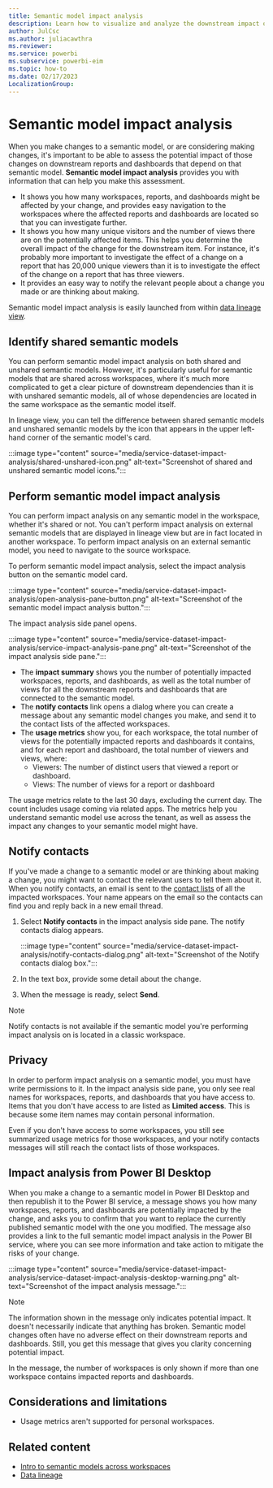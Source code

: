 ```yaml
---
title: Semantic model impact analysis
description: Learn how to visualize and analyze the downstream impact of making changes to semantic models and dashboards.
author: JulCsc
ms.author: juliacawthra
ms.reviewer: 
ms.service: powerbi
ms.subservice: powerbi-eim
ms.topic: how-to
ms.date: 02/17/2023
LocalizationGroup: 
---
```


# Semantic model impact analysis

When you make changes to a semantic model, or are considering making changes, it's important to be able to assess the potential impact of those changes on downstream reports and dashboards that depend on that semantic model. **Semantic model impact analysis** provides you with information that can help you make this assessment.

* It shows you how many workspaces, reports, and dashboards might be affected by your change, and provides easy navigation to the workspaces where the affected reports and dashboards are located so that you can investigate further.
* It shows you how many unique visitors and the number of views there are on the potentially affected items. This helps you determine the overall impact of the change for the downstream item. For instance, it's probably more important to investigate the effect of a change on a report that has 20,000 unique viewers than it is to investigate the effect of the change on a report that has three viewers.
* It provides an easy way to notify the relevant people about a change you made or are thinking about making.

Semantic model impact analysis is easily launched from within [data lineage view](service-data-lineage.md).

## Identify shared semantic models

You can perform semantic model impact analysis on both shared and unshared semantic models. However, it's particularly useful for semantic models that are shared across workspaces, where it's much more complicated to get a clear picture of downstream dependencies than it is with unshared semantic models, all of whose dependencies are located in the same workspace as the semantic model itself.

In lineage view, you can tell the difference between shared semantic models and unshared semantic models by the icon that appears in the upper left-hand corner of the semantic model's card.

:::image type="content" source="media/service-dataset-impact-analysis/shared-unshared-icon.png" alt-text="Screenshot of shared and unshared semantic model icons.":::

## Perform semantic model impact analysis

You can perform impact analysis on any semantic model in the workspace, whether it's shared or not. You can't perform impact analysis on external semantic models that are displayed in lineage view but are in fact located in another workspace. To perform impact analysis on an external semantic model, you need to navigate to the source workspace.

To perform semantic model impact analysis, select the impact analysis button on the semantic model card.

:::image type="content" source="media/service-dataset-impact-analysis/open-analysis-pane-button.png" alt-text="Screenshot of the semantic model impact analysis button.":::

The impact analysis side panel opens.

:::image type="content" source="media/service-dataset-impact-analysis/service-impact-analysis-pane.png" alt-text="Screenshot of the impact analysis side pane.":::

* The **impact summary** shows you the number of potentially impacted workspaces, reports, and dashboards, as well as the total number of views for all the downstream reports and dashboards that are connected to the semantic model.
* The **notify contacts** link opens a dialog where you can create a message about any semantic model changes you make, and send it to the contact lists of the affected workspaces. 
* The **usage metrics** show you, for each workspace, the total number of views for the potentially impacted reports and dashboards it contains, and for each report and dashboard, the total number of viewers and views, where:
   * Viewers: The number of distinct users that viewed a report or dashboard.
   * Views: The number of views for a report or dashboard

The usage metrics relate to the last 30 days, excluding the current day. The count includes usage coming via related apps. The metrics help you understand semantic model use across the tenant, as well as assess the impact any changes to your semantic model might have.

## Notify contacts

If you've made a change to a semantic model or are thinking about making a change, you might want to contact the relevant users to tell them about it. When you notify contacts, an email is sent to the [contact lists](../collaborate-share/service-create-the-new-workspaces.md#create-a-contact-list) of all the impacted workspaces. Your name appears on the email so the contacts can find you and reply back in a new email thread. 

1. Select **Notify contacts** in the impact analysis side pane. The notify contacts dialog appears.

    :::image type="content" source="media/service-dataset-impact-analysis/notify-contacts-dialog.png" alt-text="Screenshot of the Notify contacts dialog box.":::

1. In the text box, provide some detail about the change.
1. When the message is ready, select **Send**.

> [!NOTE]
> Notify contacts is not available if the semantic model you're performing impact analysis on is located in a classic workspace.

## Privacy

In order to perform impact analysis on a semantic model, you must have write permissions to it. In the impact analysis side pane, you only see real names for workspaces, reports, and dashboards that you have access to. Items that you don't have access to are listed as **Limited access**. This is because some item names may contain personal information.

Even if you don't have access to some workspaces, you still see summarized usage metrics for those workspaces, and your notify contacts messages will still reach the contact lists of those workspaces.

## Impact analysis from Power BI Desktop

When you make a change to a semantic model in Power BI Desktop and then republish it to the Power BI service, a message shows you how many workspaces, reports, and dashboards are potentially impacted by the change, and asks you to confirm that you want to replace the currently published semantic model with the one you modified. The message also provides a link to the full semantic model impact analysis in the Power BI service, where you can see more information and take action to mitigate the risks of your change.

:::image type="content" source="media/service-dataset-impact-analysis/service-dataset-impact-analysis-desktop-warning.png" alt-text="Screenshot of the impact analysis message.":::

> [!NOTE]
> The information shown in the message only indicates potential impact. It doesn't necessarily indicate that anything has broken. Semantic model changes often have no adverse effect on their downstream reports and dashboards. Still, you get this message that gives you clarity concerning potential impact.
>
>In the message, the number of workspaces is only shown if more than one workspace contains impacted reports and dashboards.

## Considerations and limitations

* Usage metrics aren't supported for personal workspaces.

## Related content

* [Intro to semantic models across workspaces](../connect-data/service-datasets-across-workspaces.md)
* [Data lineage](service-data-lineage.md)

